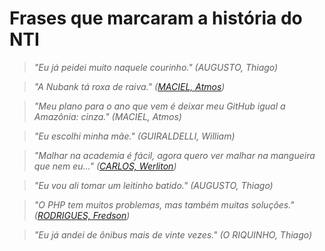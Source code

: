 # Frases que marcaram a história do NTI

> *"Eu já peidei muito naquele courinho." (AUGUSTO, Thiago)*

> *"A Nubank tá roxa de raiva." ([MACIEL, Atmos][atmos])*

> *"Meu plano para o ano que vem é deixar meu GitHub igual a Amazônia: cinza." (MACIEL, Atmos)*

> *"Eu escolhi minha mãe." (GUIRALDELLI, William)*

> *"Malhar na academia é fácil, agora quero ver malhar na mangueira que nem eu..." ([CARLOS, Werliton][letox])*

> *"Eu vou ali tomar um leitinho batido." (AUGUSTO, Thiago)*

> *"O PHP tem muitos problemas, mas também muitas soluções." ([RODRIGUES, Fredson][fredson])*

> *"Eu já andei de ônibus mais de vinte vezes." (O RIQUINHO, Thiago)*

[atmos]: https://github.com/atmosmps
[fredson]: https://github.com/fredsonrodrigues
[letox]: https://github.com/werliton